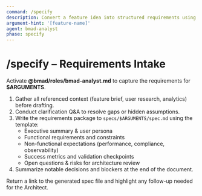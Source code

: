 ```yaml
---
command: /specify
description: Convert a feature idea into structured requirements using the BMAD Analyst.
argument-hint: '[feature-name]'
agent: bmad-analyst
phase: specify
---
```


# /specify – Requirements Intake

Activate **@bmad/roles/bmad-analyst.md** to capture the requirements for **$ARGUMENTS**.

1. Gather all referenced context (feature brief, user research, analytics) before drafting.
2. Conduct clarification Q&A to resolve gaps or hidden assumptions.
3. Write the requirements package to `specs/$ARGUMENTS/spec.md` using the template:
   - Executive summary & user persona
   - Functional requirements and constraints
   - Non-functional expectations (performance, compliance, observability)
   - Success metrics and validation checkpoints
   - Open questions & risks for architecture review
4. Summarize notable decisions and blockers at the end of the document.

Return a link to the generated spec file and highlight any follow-up needed for the Architect.
